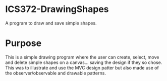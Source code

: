 # ICS372-DrawingShapes
A program to draw and save simple shapes.

# Purpose
This is a simple drawing program where the user can create, select, move and delete simple shapes on a canvas... saving the design if they so chose. This was to illustrate and use the MVC design patter but also made use of the observer/observable and drawable patterns. 
